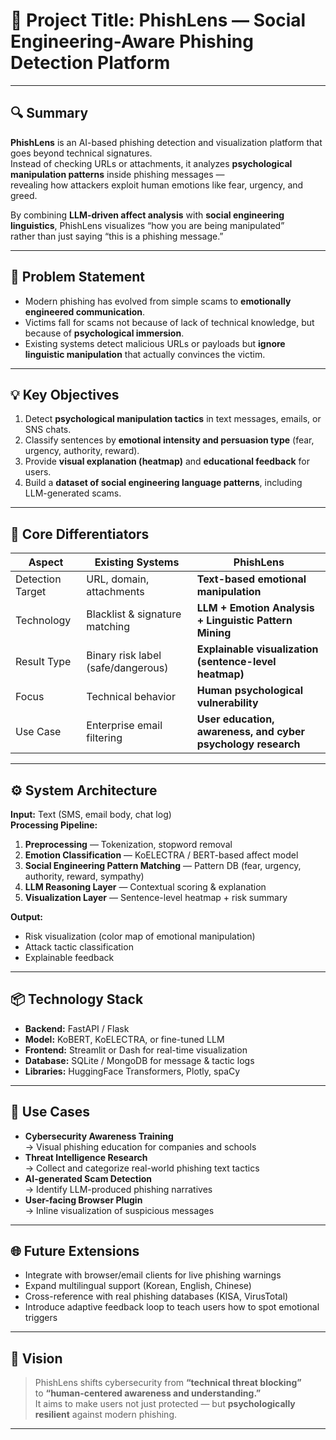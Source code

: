 # 🧠 Project Title: **PhishLens — Social Engineering-Aware Phishing Detection Platform**

---

## 🔍 Summary  
**PhishLens** is an AI-based phishing detection and visualization platform that goes beyond technical signatures.  
Instead of checking URLs or attachments, it analyzes **psychological manipulation patterns** inside phishing messages —  
revealing how attackers exploit human emotions like fear, urgency, and greed.  

By combining **LLM-driven affect analysis** with **social engineering linguistics**, PhishLens visualizes “how you are being manipulated”  
rather than just saying “this is a phishing message.”  

---

## 🎯 Problem Statement  
- Modern phishing has evolved from simple scams to **emotionally engineered communication**.  
- Victims fall for scams not because of lack of technical knowledge, but because of **psychological immersion**.  
- Existing systems detect malicious URLs or payloads but **ignore linguistic manipulation** that actually convinces the victim.  

---

## 💡 Key Objectives  
1. Detect **psychological manipulation tactics** in text messages, emails, or SNS chats.  
2. Classify sentences by **emotional intensity and persuasion type** (fear, urgency, authority, reward).  
3. Provide **visual explanation (heatmap)** and **educational feedback** for users.  
4. Build a **dataset of social engineering language patterns**, including LLM-generated scams.  

---

## 🧩 Core Differentiators  

| Aspect | Existing Systems | **PhishLens** |
|--------|------------------|----------------|
| Detection Target | URL, domain, attachments | **Text-based emotional manipulation** |
| Technology | Blacklist & signature matching | **LLM + Emotion Analysis + Linguistic Pattern Mining** |
| Result Type | Binary risk label (safe/dangerous) | **Explainable visualization (sentence-level heatmap)** |
| Focus | Technical behavior | **Human psychological vulnerability** |
| Use Case | Enterprise email filtering | **User education, awareness, and cyber psychology research** |

---

## ⚙️ System Architecture  

**Input:** Text (SMS, email body, chat log)  
**Processing Pipeline:**  
1. **Preprocessing** — Tokenization, stopword removal  
2. **Emotion Classification** — KoELECTRA / BERT-based affect model  
3. **Social Engineering Pattern Matching** — Pattern DB (fear, urgency, authority, reward, sympathy)  
4. **LLM Reasoning Layer** — Contextual scoring & explanation  
5. **Visualization Layer** — Sentence-level heatmap + risk summary  

**Output:**  
- Risk visualization (color map of emotional manipulation)  
- Attack tactic classification  
- Explainable feedback  

---

## 📦 Technology Stack  
- **Backend:** FastAPI / Flask  
- **Model:** KoBERT, KoELECTRA, or fine-tuned LLM  
- **Frontend:** Streamlit or Dash for real-time visualization  
- **Database:** SQLite / MongoDB for message & tactic logs  
- **Libraries:** HuggingFace Transformers, Plotly, spaCy  

---

## 🚀 Use Cases  
- **Cybersecurity Awareness Training**  
  → Visual phishing education for companies and schools  
- **Threat Intelligence Research**  
  → Collect and categorize real-world phishing text tactics  
- **AI-generated Scam Detection**  
  → Identify LLM-produced phishing narratives  
- **User-facing Browser Plugin**  
  → Inline visualization of suspicious messages  

---

## 🌐 Future Extensions  
- Integrate with browser/email clients for live phishing warnings  
- Expand multilingual support (Korean, English, Chinese)  
- Cross-reference with real phishing databases (KISA, VirusTotal)  
- Introduce adaptive feedback loop to teach users how to spot emotional triggers  

---

## 🧭 Vision  
> PhishLens shifts cybersecurity from **“technical threat blocking”**  
> to **“human-centered awareness and understanding.”**  
It aims to make users not just protected — but **psychologically resilient** against modern phishing.

---
